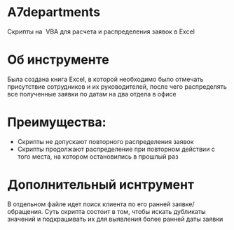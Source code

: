 # A7departments
Скрипты на  VBA для расчета и распределения заявок в Excel

# Об инструменте
Была создана книга Excel, в которой необходимо было отмечать присутствие сотрудников и их руководителей, после чего распределять все полученные заявки по датам на два отдела в офисе

# Преимущества:
- Скрипты не допускают повторного распределения заявок
- Скрипты продолжают распределение при повторном действии с того места, на котором остановились в прошлый раз

# Дополнительный иснтрумент
В отдельном файле идет поиск клиента по его ранней заявке/обращения. Суть скрипта состоит в том, чтобы искать дубликаты значений и подкрашивать их для выявления более ранней даты заявки

